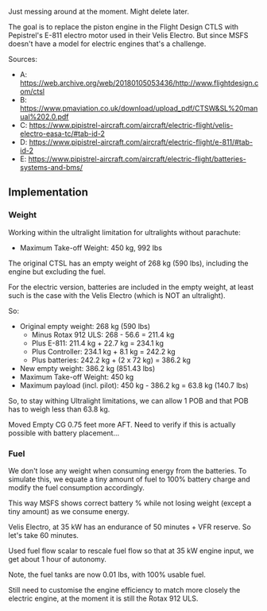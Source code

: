 Just messing around at the moment. Might delete later.

The goal is to replace the piston engine in the Flight Design CTLS with Pepistrel's E-811 electro motor used in their Velis Electro. But since MSFS doesn't have a model for electric engines that's a challenge.

Sources:

- A: https://web.archive.org/web/20180105053436/http://www.flightdesign.com/ctsl
- B: https://www.pmaviation.co.uk/download/upload_pdf/CTSW&SL%20manual%202.0.pdf
- C: https://www.pipistrel-aircraft.com/aircraft/electric-flight/velis-electro-easa-tc/#tab-id-2
- D: https://www.pipistrel-aircraft.com/aircraft/electric-flight/e-811/#tab-id-2
- E: https://www.pipistrel-aircraft.com/aircraft/electric-flight/batteries-systems-and-bms/

## Implementation

### Weight

Working within the ultralight limitation for ultralights without parachute: 

- Maximum Take-off Weight: 450 kg, 992 lbs

The original CTSL has an empty weight of 268 kg (590 lbs), including the engine but excluding the fuel.

For the electric version, batteries are included in the empty weight, at least such is the case with the Velis Electro (which is NOT an ultralight).

So:

- Original empty weight: 268 kg (590 lbs)
  - Minus Rotax 912 ULS: 268 - 56.6 = 211.4 kg
  - Plus E-811: 211.4 kg + 22.7 kg = 234.1 kg
  - Plus Controller: 234.1 kg + 8.1 kg = 242.2 kg
  - Plus batteries: 242.2 kg + (2 x 72 kg) = 386.2 kg
- New empty weight: 386.2 kg (851.43 lbs)
- Maximum Take-off Weight: 450 kg
- Maximum payload (incl. pilot): 450 kg - 386.2 kg = 63.8 kg (140.7 lbs)

So, to stay withing Ultralight limitations, we can allow 1 POB and that POB has to weigh less than 63.8 kg.

Moved Empty CG 0.75 feet more AFT. Need to verify if this is actually possible with battery placement...

### Fuel

We don't lose any weight when consuming energy from the batteries. To simulate this, we equate a tiny amount of fuel to 100% battery charge and modify the fuel consumption accordingly.

This way MSFS shows correct battery % while not losing weight (except a tiny amount) as we consume energy.

Velis Electro, at 35 kW has an endurance of 50 minutes + VFR reserve. So let's take 60 minutes.

Used fuel flow scalar to rescale fuel flow so that at 35 kW engine input, we get about 1 hour of autonomy.

Note, the fuel tanks are now 0.01 lbs, with 100% usable fuel.

Still need to customise the engine efficiency to match more closely the electric engine, at the moment it is still the Rotax 912 ULS.